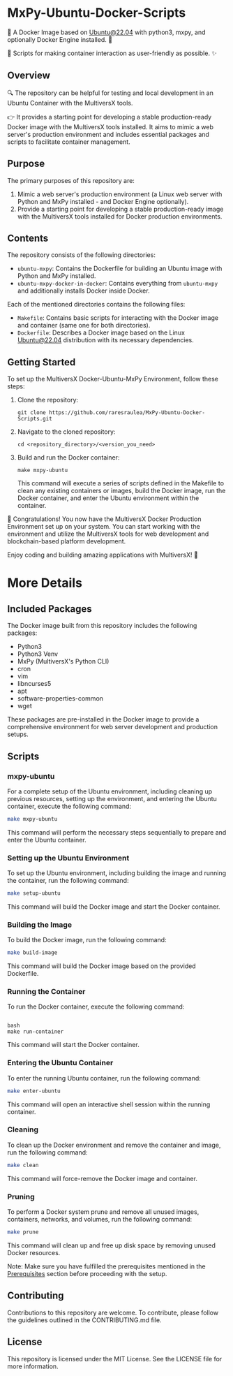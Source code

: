 # MxPy-Ubuntu-Docker-Scripts

🐳 A Docker Image based on Ubuntu@22.04 with python3, mxpy, and optionally Docker Engine installed. 🚀

📜 Scripts for making container interaction as user-friendly as possible. ✨

## Overview

🔍 The repository can be helpful for testing and local development in an Ubuntu Container with the MultiversX tools.

👉 It provides a starting point for developing a stable production-ready Docker image with the MultiversX tools installed. It aims to mimic a web server's production environment and includes essential packages and scripts to facilitate container management.

## Purpose

The primary purposes of this repository are:

1. Mimic a web server's production environment (a Linux web server with Python and MxPy installed - and Docker Engine optionally).
2. Provide a starting point for developing a stable production-ready image with the MultiversX tools installed for Docker production environments.

## Contents

The repository consists of the following directories:

- `ubuntu-mxpy`: Contains the Dockerfile for building an Ubuntu image with Python and MxPy installed.
- `ubuntu-mxpy-docker-in-docker`: Contains everything from `ubuntu-mxpy` and additionally installs Docker inside Docker.

Each of the mentioned directories contains the following files:

- `Makefile`: Contains basic scripts for interacting with the Docker image and container (same one for both directories).
- `Dockerfile`: Describes a Docker image based on the Linux Ubuntu@22.04 distribution with its necessary dependencies.

## Getting Started

To set up the MultiversX Docker-Ubuntu-MxPy Environment, follow these steps:

1. Clone the repository:

   ```shell
   git clone https://github.com/raresraulea/MxPy-Ubuntu-Docker-Scripts.git
   ```

2. Navigate to the cloned repository:

   ```shell
   cd <repository_directory>/<version_you_need>
   ```

3. Build and run the Docker container:

   ```shell
   make mxpy-ubuntu
   ```

   This command will execute a series of scripts defined in the Makefile to clean any existing containers or images, build the Docker image, run the Docker container, and enter the Ubuntu environment within the container.

🎉 Congratulations! You now have the MultiversX Docker Production Environment set up on your system. You can start working with the environment and utilize the MultiversX tools for web development and blockchain-based platform development.

Enjoy coding and building amazing applications with MultiversX! 🚀




# More Details

## Included Packages

The Docker image built from this repository includes the following packages:

- Python3
- Python3 Venv
- MxPy (MultiversX's Python CLI)
- cron
- vim
- libncurses5
- apt
- software-properties-common
- wget

These packages are pre-installed in the Docker image to provide a comprehensive environment for web server development and production setups.

## Scripts

### mxpy-ubuntu

For a complete setup of the Ubuntu environment, including cleaning up previous resources, setting up the environment, and entering the Ubuntu container, execute the following command:

```bash
make mxpy-ubuntu
```

This command will perform the necessary steps sequentially to prepare and enter the Ubuntu container.

### Setting up the Ubuntu Environment

To set up the Ubuntu environment, including building the image and running the container, run the following command:

```bash
make setup-ubuntu
```

This command will build the Docker image and start the Docker container.

### Building the Image

To build the Docker image, run the following command:

```bash
make build-image
```

This command will build the Docker image based on the provided Dockerfile.

### Running the Container

To run the Docker container, execute the following command:

```

bash
make run-container
```

This command will start the Docker container.

### Entering the Ubuntu Container

To enter the running Ubuntu container, run the following command:

```bash
make enter-ubuntu
```

This command will open an interactive shell session within the running container.

### Cleaning

To clean up the Docker environment and remove the container and image, run the following command:

```bash
make clean
```

This command will force-remove the Docker image and container.

### Pruning

To perform a Docker system prune and remove all unused images, containers, networks, and volumes, run the following command:

```bash
make prune
```

This command will clean up and free up disk space by removing unused Docker resources.

Note: Make sure you have fulfilled the prerequisites mentioned in the [Prerequisites](#prerequisites) section before proceeding with the setup.

## Contributing

Contributions to this repository are welcome. To contribute, please follow the guidelines outlined in the CONTRIBUTING.md file.

## License

This repository is licensed under the MIT License. See the LICENSE file for more information.
